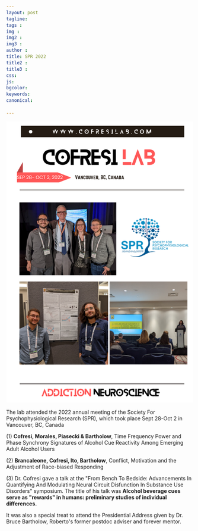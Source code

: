 ```yaml
---
layout: post
tagline: 
tags : 
img : 
img2 :
img3 : 
author : 
title: SPR 2022
title2 : 
title3 : 
css: 
js: 
bgcolor: 
keywords: 
canonical:

---
```

<span class="image small"><img src="/assets/images/news/spr2022_c.png" alt="" width="600"/></span>

The lab attended the 2022 annual meeting of the Society For Psychophysiological Research (SPR), which took place Sept 28-Oct 2 in Vancouver, BC, Canada

(1) **Cofresi, Morales, Piasecki & Bartholow**, Time Frequency Power and Phase Synchrony Signatures of Alcohol Cue Reactivity Among Emerging Adult Alcohol Users

(2) **Brancaleone, Cofresi, Ito, Bartholow**, Conflict, Motivation and the Adjustment of Race-biased Responding

(3) Dr. Cofresi gave a talk at the "From Bench To Bedside: Advancements In Quantifying And Modulating Neural Circuit Disfunction In Substance Use Disorders" symposium. The title of his talk was **Alcohol beverage cues serve as "rewards" in humans: preliminary studies of individual differences.**

It was also a special treat to attend the Presidential Address given by Dr. Bruce Bartholow, Roberto's former postdoc adviser and forever mentor.

